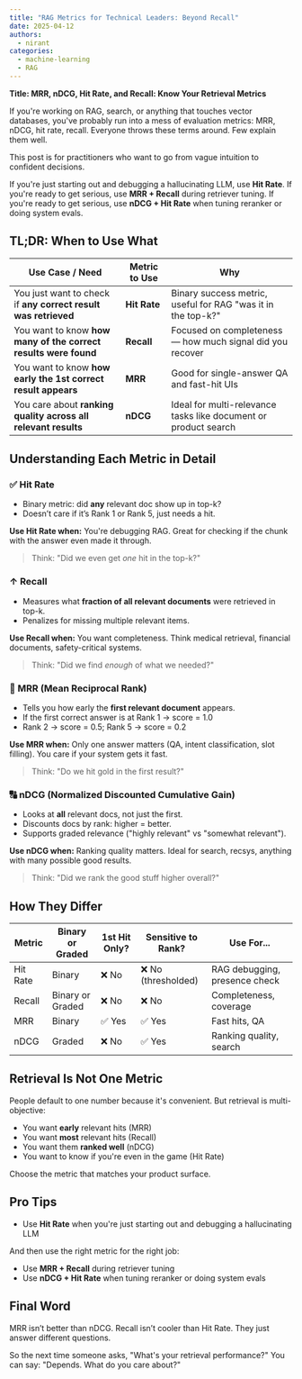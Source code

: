 ```yaml
---
title: "RAG Metrics for Technical Leaders: Beyond Recall"
date: 2025-04-12
authors:
  - nirant
categories:
  - machine-learning
  - RAG
---
```


**Title: MRR, nDCG, Hit Rate, and Recall: Know Your Retrieval Metrics**

If you're working on RAG, search, or anything that touches vector databases, you've probably run into a mess of evaluation metrics: MRR, nDCG, hit rate, recall. Everyone throws these terms around. Few explain them well. 

This post is for practitioners who want to go from vague intuition to confident decisions.

If you're just starting out and debugging a hallucinating LLM, use **Hit Rate**.
If you're ready to get serious, use **MRR + Recall** during retriever tuning.
If you're ready to get serious, use **nDCG + Hit Rate** when tuning reranker or doing system evals.

## TL;DR: When to Use What

| Use Case / Need                                 | Metric to Use            | Why                                                      |
|--------------------------------------------------|---------------------------|-----------------------------------------------------------|
| You just want to check if **any correct result was retrieved** | **Hit Rate**              | Binary success metric, useful for RAG "was it in the top-k?" |
| You want to know **how many of the correct results were found** | **Recall**                | Focused on completeness — how much signal did you recover |
| You want to know **how early the 1st correct result appears** | **MRR**                   | Good for single-answer QA and fast-hit UIs               |
| You care about **ranking quality across all relevant results** | **nDCG**                  | Ideal for multi-relevance tasks like document or product search |

## Understanding Each Metric in Detail

### ✅ Hit Rate

- Binary metric: did **any** relevant doc show up in top-k?
- Doesn’t care if it’s Rank 1 or Rank 5, just needs a hit.

**Use Hit Rate when:** You're debugging RAG. Great for checking if the chunk with the answer even made it through.

> Think: "Did we even get *one* hit in the top-k?"

### ↑ Recall

- Measures what **fraction of all relevant documents** were retrieved in top-k.
- Penalizes for missing multiple relevant items.

**Use Recall when:** You want completeness. Think medical retrieval, financial documents, safety-critical systems.

> Think: "Did we find *enough* of what we needed?"

### 🔮 MRR (Mean Reciprocal Rank)

- Tells you how early the **first relevant document** appears.
- If the first correct answer is at Rank 1 → score = 1.0
- Rank 2 → score = 0.5; Rank 5 → score = 0.2

**Use MRR when:** Only one answer matters (QA, intent classification, slot filling). You care if your system gets it fast.

> Think: "Do we hit gold in the first result?"

### 🔠 nDCG (Normalized Discounted Cumulative Gain)

- Looks at **all** relevant docs, not just the first.
- Discounts docs by rank: higher = better.
- Supports graded relevance ("highly relevant" vs "somewhat relevant").

**Use nDCG when:** Ranking quality matters. Ideal for search, recsys, anything with many possible good results.

> Think: "Did we rank the good stuff higher overall?"


## How They Differ

| Metric     | Binary or Graded | 1st Hit Only? | Sensitive to Rank? | Use For...                   |
|------------|------------------|----------------|---------------------|------------------------------|
| Hit Rate   | Binary           | ❌ No          | ❌ No (thresholded) | RAG debugging, presence check |
| Recall     | Binary or Graded | ❌ No          | ❌ No               | Completeness, coverage       |
| MRR        | Binary           | ✅ Yes         | ✅ Yes              | Fast hits, QA                |
| nDCG       | Graded           | ❌ No          | ✅ Yes              | Ranking quality, search      |

## Retrieval Is Not One Metric

People default to one number because it's convenient. But retrieval is multi-objective:

- You want **early** relevant hits (MRR)
- You want **most** relevant hits (Recall)
- You want them **ranked well** (nDCG)
- You want to know if you're even in the game (Hit Rate)

Choose the metric that matches your product surface.

## Pro Tips

- Use **Hit Rate** when you're just starting out and debugging a hallucinating LLM

And then use the right metric for the right job:
- Use **MRR + Recall** during retriever tuning
- Use **nDCG + Hit Rate** when tuning reranker or doing system evals

## Final Word

MRR isn’t better than nDCG. Recall isn’t cooler than Hit Rate. They just answer different questions.

So the next time someone asks, "What's your retrieval performance?"
You can say: "Depends. What do you care about?"

